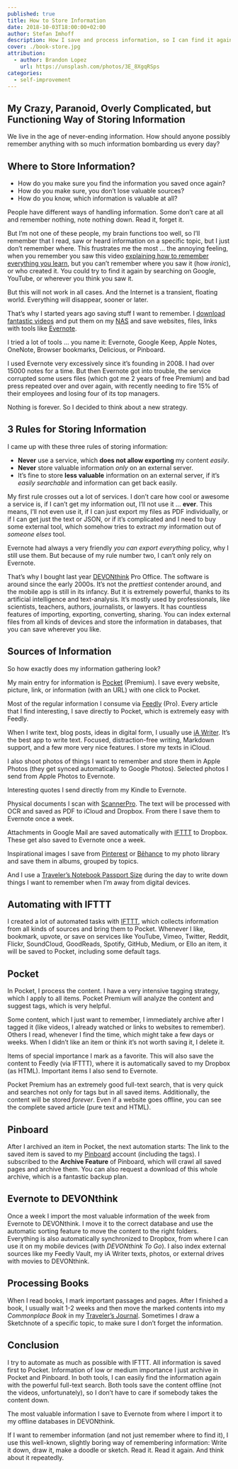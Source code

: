 ```yaml
---
published: true
title: How to Store Information
date: 2018-10-03T18:00:00+02:00
author: Stefan Imhoff
description: How I save and process information, so I can find it again quickly and store it so I can’t loose it again.
cover: ./book-store.jpg
attribution:
  - author: Brandon Lopez
    url: https://unsplash.com/photos/3E_8XgqRSps
categories:
  - self-improvement
---
```


## My Crazy, Paranoid, Overly Complicated, but Functioning Way of Storing Information

We live in the age of never-ending information. How should anyone possibly remember anything with so much information bombarding us every day?

## Where to Store Information?

- How do you make sure you find the information you saved once again?
- How do you make sure, you don’t lose valuable sources?
- How do you know, which information is valuable at all?

People have different ways of handling information. Some don’t care at all and remember nothing, note nothing down. Read it, forget it.

But I’m not one of these people, my brain functions too well, so I’ll remember that I read, saw or heard information on a specific topic, but I just don’t remember where. This frustrates me the most … the annoying feeling, when you remember you saw this video [explaining how to remember everything you learn](https://www.youtube.com/watch?v=V-UvSKe8jW4), but you can’t remember where you saw it (how _ironic_), or who created it. You could try to find it again by searching on Google, YouTube, or wherever you think you saw it.

But this will not work in all cases. And the Internet is a transient, floating world. Everything will disappear, sooner or later.

That’s why I started years ago saving stuff I want to remember. I [download fantastic videos](https://rg3.github.io/youtube-dl/) and put them on my [NAS](https://www.synology.com/) and save websites, files, links with tools like [Evernote](https://evernote.com/).

I tried a lot of tools … you name it: Evernote, Google Keep, Apple Notes, OneNote, Browser bookmarks, Delicious, or Pinboard.

I used Evernote very excessively since it’s founding in 2008. I had over 15000 notes for a time. But then Evernote got into trouble, the service corrupted some users files (which got me 2 years of free Premium) and bad press repeated over and over again, with recently needing to fire 15% of their employees and losing four of its top managers.

Nothing is forever. So I decided to think about a new strategy.

## 3 Rules for Storing Information

I came up with these three rules of storing information:

- **Never** use a service, which **does not allow exporting** my content _easily_.
- **Never** store valuable information _only_ on an external server.
- It’s fine to store **less valuable** information on an external server, if it’s _easily searchable_ and information can get back easily.

My first rule crosses out a lot of services. I don’t care how cool or awesome a service is, if I can’t get my information out, I’ll not use it … **ever**. This means, I’ll not even use it, if I can just export my files as PDF individually, or if I can get just the text or JSON, or if it’s complicated and I need to buy some external tool, which somehow tries to extract _my_ information out of _someone elses_ tool.

Evernote had always a very friendly _you can export everything_ policy, why I still use them. But because of my rule number two, I can’t only rely on Evernote.

That’s why I bought last year [DEVONthink](https://www.devontechnologies.com/apps/devonthink) Pro Office. The software is around since the early 2000s. It’s not the _prettiest_ contender around, and the mobile app is still in its infancy. But it is extremely powerful, thanks to its artificial intelligence and text-analysis. It’s mostly used by professionals, like scientists, teachers, authors, journalists, or lawyers. It has countless features of importing, exporting, converting, sharing. You can index external files from all kinds of devices and store the information in databases, that you can save wherever you like.

## Sources of Information

So how exactly does my information gathering look?

My main entry for information is [Pocket](https://getpocket.com/) (Premium). I save every website, picture, link, or information (with an URL) with one click to Pocket.

Most of the regular information I consume via [Feedly](https://feedly.com/) (Pro). Every article that I find interesting, I save directly to Pocket, which is extremely easy with Feedly.

When I write text, blog posts, ideas in digital form, I usually use [iA Writer](https://ia.net/writer). It’s the best app to write text. Focused, distraction-free writing, Markdown support, and a few more very nice features. I store my texts in iCloud.

I also shoot photos of things I want to remember and store them in Apple Photos (they get synced automatically to Google Photos). Selected photos I send from Apple Photos to Evernote.

Interesting quotes I send directly from my Kindle to Evernote.

Physical documents I scan with [ScannerPro](https://readdle.com/scannerpro). The text will be processed with OCR and saved as PDF to iCloud and Dropbox. From there I save them to Evernote once a week.

Attachments in Google Mail are saved automatically with [IFTTT](https://ifttt.com/) to Dropbox. These get also saved to Evernote once a week.

Inspirational images I save from [Pinterest](https://www.pinterest.de/) or [Bēhance](https://www.behance.net/) to my photo library and save them in albums, grouped by topics.

And I use a [Traveler’s Notebook Passport Size](https://www.travelers-company.com/products/trnote/starter-kit-passport) during the day to write down things I want to remember when I’m away from digital devices.

## Automating with IFTTT

I created a lot of automated tasks with [IFTTT](https://ifttt.com/), which collects information from all kinds of sources and bring them to Pocket. Whenever I like, bookmark, upvote, or save on services like YouTube, Vimeo, Twitter, Reddit, Flickr, SoundCloud, GoodReads, Spotify, GitHub, Medium, or Ello an item, it will be saved to Pocket, including some default tags.

## Pocket

In Pocket, I process the content. I have a very intensive tagging strategy, which I apply to all items. Pocket Premium will analyze the content and suggest tags, which is very helpful.

Some content, which I just want to remember, I immediately archive after I tagged it (like videos, I already watched or links to websites to remember). Others I read, whenever I find the time, which might take a few days or weeks. When I didn’t like an item or think it’s not worth saving it, I delete it.

Items of special importance I mark as a favorite. This will also save the content to Feedly (via IFTTT), where it is automatically saved to my Dropbox (as HTML). Important items I also send to Evernote.

Pocket Premium has an extremely good full-text search, that is very quick and searches not only for tags but in all saved items. Additionally, the content will be stored _forever_. Even if a website goes offline, you can see the complete saved article (pure text and HTML).

## Pinboard

After I archived an item in Pocket, the next automation starts: The link to the saved item is saved to my [Pinboard](https://pinboard.in/u:kogakure/) account (including the tags). I subscribed to the **Archive Feature** of Pinboard, which will crawl all saved pages and archive them. You can also request a download of this whole archive, which is a fantastic backup plan.

## Evernote to DEVONthink

Once a week I import the most valuable information of the week from Evernote to DEVONthink. I move it to the correct database and use the automatic sorting feature to move the content to the right folders. Everything is also automatically synchronized to Dropbox, from where I can use it on my mobile devices (with _DEVONthink To Go_). I also index external sources like my Feedly Vault, my iA Writer texts, photos, or external drives with movies to DEVONthink.

## Processing Books

When I read books, I mark important passages and pages. After I finished a book, I usually wait 1-2 weeks and then move the marked contents into my _Commonplace Book_ in my [Traveler’s Journal](https://www.travelers-company.com/products/trnote/starter-kit-regular). Sometimes I draw a Sketchnote of a specific topic, to make sure I don’t forget the information.

## Conclusion

I try to automate as much as possible with IFTTT. All information is saved first to Pocket. Information of low or medium importance I just archive in Pocket and Pinboard. In both tools, I can easily find the information again with the powerful full-text search. Both tools save the content offline (not the videos, unfortunately), so I don’t have to care if somebody takes the content down.

The most valuable information I save to Evernote from where I import it to my offline databases in DEVONthink.

If I want to remember information (and not just remember where to find it), I use this well-known, slightly boring way of remembering information: Write it down, draw it, make a doodle or sketch. Read it. Read it again. And think about it repeatedly.
